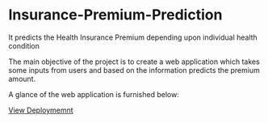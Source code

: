 # Insurance-Premium-Prediction
It predicts the Health Insurance Premium depending upon individual health condition

The main objective of the project is to create a web application which takes some inputs from users and based on the information predicts the premium amount.

A glance of the web application is furnished below:

<a href="https://insurance-premium-prediction-a.herokuapp.com/">View Deploymemnt</a>
